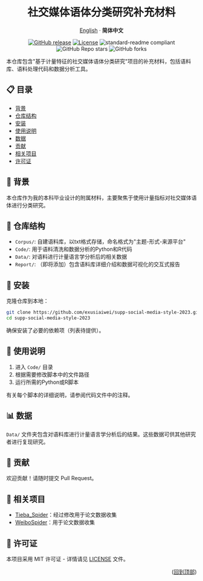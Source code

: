 <div align="center">
<a name="readme-top"></a>

# 社交媒体语体分类研究补充材料

[English](./README.md) · **简体中文**

[![GitHub release](https://img.shields.io/github/v/release/exusiaiwei/supp-social-media-style-2023)]()
[![License](https://img.shields.io/badge/License-MIT-blue.svg)]()
![standard-readme compliant](https://img.shields.io/badge/readme%20style-standard-brightgreen.svg?style=flat-square)
![GitHub Repo stars](https://img.shields.io/github/stars/exusiaiwei/supp-social-media-style-2023)
![GitHub forks](https://img.shields.io/github/forks/exusiaiwei/supp-social-media-style-2023)

</div>

本仓库包含"基于计量特征的社交媒体语体分类研究"项目的补充材料，包括语料库、语料处理代码和数据分析工具。

## 📋 目录

- [背景](#-背景)
- [仓库结构](#-仓库结构)
- [安装](#-安装)
- [使用说明](#-使用说明)
- [数据](#-数据)
- [贡献](#-贡献)
- [相关项目](#-相关项目)
- [许可证](#-许可证)

## 🌟 背景

本仓库作为我的本科毕业设计的附属材料，主要聚焦于使用计量指标对社交媒体语体进行分类研究。

## 📁 仓库结构

- `Corpus/`: 自建语料库，以txt格式存储，命名格式为"主题-形式-来源平台"
- `Code/`: 用于语料清洗和数据分析的Python和R代码
- `Data/`: 对语料进行计量语言学分析后的相关数据
- `Report/`: （即将添加）包含语料库详细介绍和数据可视化的交互式报告

## 🔧 安装

克隆仓库到本地：

```bash
git clone https://github.com/exusiaiwei/supp-social-media-style-2023.git
cd supp-social-media-style-2023
```

确保安装了必要的依赖项（列表待提供）。

## 🚀 使用说明

1. 进入 `Code/` 目录
2. 根据需要修改脚本中的文件路径
3. 运行所需的Python或R脚本

有关每个脚本的详细说明，请参阅代码文件中的注释。

## 📊 数据

`Data/` 文件夹包含对语料库进行计量语言学分析后的结果。这些数据可供其他研究者进行复现研究。

## 🤝 贡献

欢迎贡献！请随时提交 Pull Request。

## 🔗 相关项目

- [Tieba_Spider](https://github.com/Aqua-Dream/Tieba_Spider)：经过修改用于论文数据收集
- [WeiboSpider](https://github.com/nghuyong/WeiboSpider)：用于论文数据收集

## 📄 许可证

本项目采用 MIT 许可证 - 详情请见 [LICENSE](LICENSE) 文件。

<p align="right">(<a href="#readme-top">回到顶部</a>)</p>
